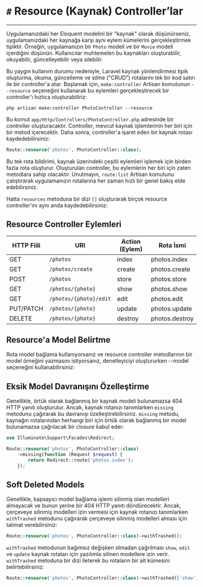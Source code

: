 # `#` Resource (Kaynak) Controller’lar
---
Uygulamanızdaki her Eloquent modelini bir "kaynak" olarak düşünürseniz, uygulamanızdaki her kaynağa karşı aynı eylem kümelerini gerçekleştirmek tipiktir. Örneğin, uygulamanızın bir `Photo` modeli ve bir `Movie` modeli içerdiğini düşünün. Kullanıcılar muhtemelen bu kaynakları oluşturabilir, okuyabilir, güncelleyebilir veya silebilir.

Bu yaygın kullanım durumu nedeniyle, Laravel kaynak yönlendirmesi tipik oluşturma, okuma, güncelleme ve silme ("CRUD") rotalarını tek bir kod satırı ile bir controller'a atar. Başlamak için, `make:controller` Artisan komutunun `--resource` seçeneğini kullanarak bu eylemleri gerçekleştirecek bir controller'ı hızlıca oluşturabiliriz:

```shell
php artisan make:controller PhotoController --resource
```

Bu komut `app/Http/Controllers/PhotoController.php` adresinde bir controller oluşturacaktır. Controller, mevcut kaynak işlemlerinin her biri için bir metod içerecektir. Daha sonra, controller'a işaret eden bir kaynak rotası kaydedebilirsiniz:

```php
Route::resource('photos', PhotoController::class);
```

Bu tek rota bildirimi, kaynak üzerindeki çeşitli eylemleri işlemek için birden fazla rota oluşturur. Oluşturulan controller, bu eylemlerin her biri için zaten metodlara sahip olacaktır. Unutmayın, `route:list` Artisan komutunu çalıştırarak uygulamanızın rotalarına her zaman hızlı bir genel bakış elde edebilirsiniz.

Hatta `resources` metoduna bir dizi `[]` oluşturarak birçok resource controller'ını aynı anda kaydedebilirsiniz:

## Resource Controller Eylemleri

| **HTTP Fiili** | **URI**              | **Action (Eylem)** | **Rota İsmi**  |
| -------------- | -------------------- | ------------------ | -------------- |
| GET            | `/photos`              | index              | photos.index   |
| GET            | `/photos/create`       | create             | photos.create  |
| POST           | `/photos`              | store              | photos.store   |
| GET            | `/photos/{photo}`      | show               | photos.show    |
| GET            | `/photos/{photo}/edit` | edit               | photos.edit    |
| PUT/PATCH      | `/photos/{photo}`      | update             | photos.update  |
| DELETE         | `/photos/{photo}`      | destroy            | photos.destroy |
## Resource'a Model Belirtme

Rota model bağlama kullanıyorsanız ve resource controller metodlarının bir model örneğini yazmasını istiyorsanız, denetleyiciyi oluştururken --model seçeneğini kullanabilirsiniz:
## Eksik Model Davranışını Özelleştirme

Genellikle, örtük olarak bağlanmış bir kaynak modeli bulunamazsa 404 HTTP yanıtı oluşturulur. Ancak, kaynak rotanızı tanımlarken `missing` metodunu çağırarak bu davranışı özelleştirebilirsiniz. `missing` metodu, kaynağın rotalarından herhangi biri için örtük olarak bağlanmış bir model bulunamazsa çağrılacak bir closure kabul eder:

```php
use Illuminate\Support\Facades\Redirect;

Route::resource('photos', PhotoController::class)
    ->missing(function (Request $request) {
        return Redirect::route('photos.index');
    });
```

## Soft Deleted Models

Genellikle, kapsayıcı model bağlama işlemi silinmiş olan modelleri almayacak ve bunun yerine bir 404 HTTP yanıtı döndürecektir. Ancak, çerçeveye silinmiş modelleri izin vermesi için kaynak rotanızı tanımlarken `withTrashed` metodunu çağırarak çerçeveye silinmiş modelleri alması için talimat verebilirsiniz:

```php
Route::resource('photos', PhotoController::class)->withTrashed();
```

`withTrashed` metodunun bağımsız değişken olmadan çağrılması `show`, `edit` ve `update` kaynak rotaları için yazılımla silinen modellere izin verir. `withTrashed` metoduna bir dizi ileterek bu rotaların bir alt kümesini belirtebilirsiniz:

```php
Route::resource('photos', PhotoController::class)->withTrashed(['show']);
```


